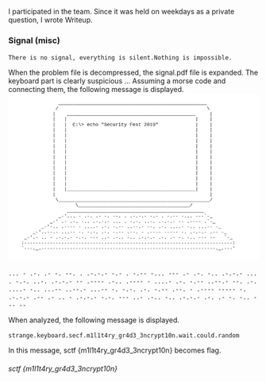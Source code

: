 I participated in the team. Since it was held on weekdays as a private question, I wrote Writeup.

### Signal (misc)

````
There is no signal, everything is silent.Nothing is impossible.
````

When the problem file is decompressed, the signal.pdf file is expanded.
The keyboard part is clearly suspicious ...
Assuming a morse code and connecting them, the following message is displayed.
![Signal](https://github.com/A7H3NA/CEH/blob/master/CTF/2019/Security%20Fest%202019/misc/Signal.jpg)

````
... - .-. .- -. --. . .-.-.- -.- . -.-- -... --- .- .-. -.. .-.-.- ... . -.-. ..-. .-.-.- -- .---- .-.. .---- - ....- .-. -.-- ..--.- --. .-. ....- -.. ...-- ..--.- ...-- -. -.-. .-. -.-- .--. - .---- ----- -. .-.-.- .-- .- .. - .-.-.- -.-. --- ..- .-.. -.. .-.-.- .-. .- -. -.. --- --
````

When analyzed, the following message is displayed.

````
strange.keyboard.secf.m1l1t4ry_gr4d3_3ncrypt10n.wait.could.random
````

In this message, sctf {m1l1t4ry_gr4d3_3ncrypt10n} becomes flag.
###### sctf {m1l1t4ry_gr4d3_3ncrypt10n}
